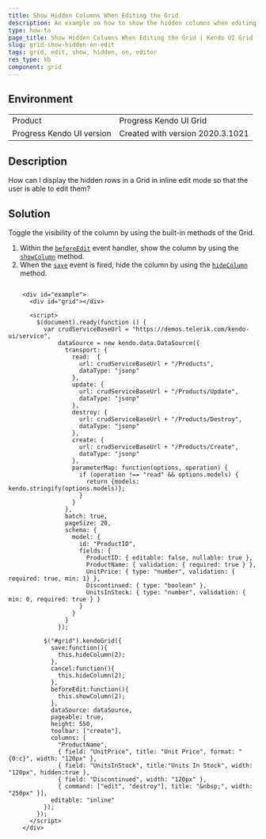 ```yaml
---
title: Show Hidden Columns When Editing the Grid
description: An example on how to show the hidden columns when editing a Kendo UI Grid.
type: how-to
page_title: Show Hidden Columns When Editing the Grid | Kendo UI Grid for jQuery
slug: grid-show-hidden-on-edit
tags: grid, edit, show, hidden, on, editor
res_type: kb
component: grid
---
```


## Environment

<table>
 <tr>
  <td>Product</td>
  <td>Progress Kendo UI Grid</td>
 </tr>
 <tr>
  <td>Progress Kendo UI version</td>
  <td>Created with version 2020.3.1021</td>
 </tr>
</table>

## Description

How can I display the hidden rows in a Grid in inline edit mode so that the user is able to edit them?

## Solution

Toggle the visibility of the column by using the built-in methods of the Grid.

1. Within the [`beforeEdit`](https://docs.telerik.com/kendo-ui/api/javascript/ui/grid/events/beforeedit) event handler, show the column by using the [`showColumn`](https://docs.telerik.com/kendo-ui/api/javascript/ui/grid/methods/showcolumn) method.
1. When the [`save`](https://docs.telerik.com/kendo-ui/api/javascript/ui/grid/events/save) event is fired, hide the column by using the [`hideColumn`](https://docs.telerik.com/kendo-ui/api/javascript/ui/grid/methods/hidecolumn) method.

```dojo

    <div id="example">
      <div id="grid"></div>

      <script>
        $(document).ready(function () {
          var crudServiceBaseUrl = "https://demos.telerik.com/kendo-ui/service",
              dataSource = new kendo.data.DataSource({
                transport: {
                  read:  {
                    url: crudServiceBaseUrl + "/Products",
                    dataType: "jsonp"
                  },
                  update: {
                    url: crudServiceBaseUrl + "/Products/Update",
                    dataType: "jsonp"
                  },
                  destroy: {
                    url: crudServiceBaseUrl + "/Products/Destroy",
                    dataType: "jsonp"
                  },
                  create: {
                    url: crudServiceBaseUrl + "/Products/Create",
                    dataType: "jsonp"
                  },
                  parameterMap: function(options, operation) {
                    if (operation !== "read" && options.models) {
                      return {models: kendo.stringify(options.models)};
                    }
                  }
                },
                batch: true,
                pageSize: 20,
                schema: {
                  model: {
                    id: "ProductID",
                    fields: {
                      ProductID: { editable: false, nullable: true },
                      ProductName: { validation: { required: true } },
                      UnitPrice: { type: "number", validation: { required: true, min: 1} },
                      Discontinued: { type: "boolean" },
                      UnitsInStock: { type: "number", validation: { min: 0, required: true } }
                    }
                  }
                }
              });

          $("#grid").kendoGrid({
            save:function(){
              this.hideColumn(2);
            },
            cancel:function(){
              this.hideColumn(2);
            },
            beforeEdit:function(){
              this.showColumn(2);
            },
            dataSource: dataSource,
            pageable: true,
            height: 550,
            toolbar: ["create"],
            columns: [
              "ProductName",
              { field: "UnitPrice", title: "Unit Price", format: "{0:c}", width: "120px" },
              { field: "UnitsInStock", title:"Units In Stock", width: "120px", hidden:true },
              { field: "Discontinued", width: "120px" },
              { command: ["edit", "destroy"], title: "&nbsp;", width: "250px" }],
            editable: "inline"
          });
        });
      </script>
    </div>
```
